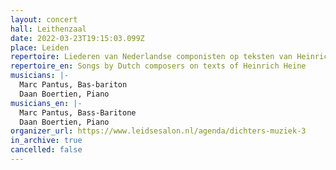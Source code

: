 ```yaml
---
layout: concert
hall: Leithenzaal
date: 2022-03-23T19:15:03.099Z
place: Leiden
repertoire: Liederen van Nederlandse componisten op teksten van Heinrich Heine
repertoire_en: Songs by Dutch composers on texts of Heinrich Heine
musicians: |-
  Marc Pantus, Bas-bariton
  Daan Boertien, Piano
musicians_en: |-
  Marc Pantus, Bass-Baritone
  Daan Boertien, Piano
organizer_url: https://www.leidsesalon.nl/agenda/dichters-muziek-3
in_archive: true
cancelled: false
---
```

